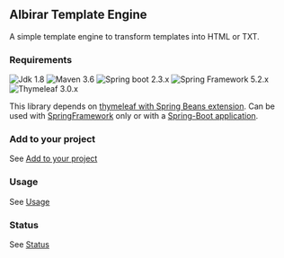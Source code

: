## Albirar Template Engine

A simple template engine to transform templates into HTML or TXT.

### Requirements

![Jdk 1.8](https://img.shields.io/badge/Jdk-1.8-informational)
![Maven 3.6](https://img.shields.io/badge/Maven-3.6-informational)
![Spring boot 2.3.x](https://img.shields.io/badge/Spring%20Boot-2.3-informational)
![Spring Framework 5.2.x](https://img.shields.io/badge/Spring%20Framework-5.2-informational)
![Thymeleaf 3.0.x](https://img.shields.io/badge/Thymeleaf-3.0-informational)

This library depends on [thymeleaf with Spring Beans extension](https://www.thymeleaf.org/doc/tutorials/3.0/thymeleafspring.html).
Can be used with [SpringFramework](https://spring.io/projects/spring-framework "Spring Framework") only or with a [Spring-Boot application](https://spring.io/projects/spring-boot "Spring Boot").

### Add to your project

See [Add to your project](dependency-info.html "Add to your project")

### Usage

See [Usage](usage.html "Usage")

### Status

See [Status](status.html "Status")